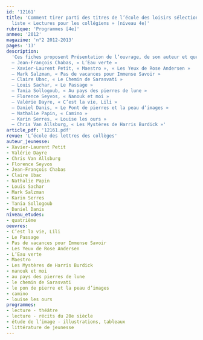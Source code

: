 ```yaml
---
id: '12161'
title: 'Comment tirer parti des titres de l’école des loisirs sélectionnés dans la
  liste « Lectures pour les collégiens » (niveau 4e)'
rubrique: 'Programmes [4e]'
annee: '2012'
magazine: 'n°2 2012-2013'
pages: '13'
description: 
  'Ces fiches proposent Présentation de l’ouvrage, de son auteur et quelques suggestions de pistes pédagogiques pour les titres de la liste « Lectures pour les collégiens » concernant le niveau quatrième.
  – Jean-François Chabas, « L’Eau verte »
  – Xavier-Laurent Petit, « Maestro », « Les Yeux de Rose Andersen »
  – Mark Salzman, « Pas de vacances pour Immense Savoir »
  – Claire Ubac, « Le Chemin de Sarasvati »
  – Louis Sachar, « Le Passage »
  – Tania Sollogoub, « Au pays des pierres de lune »
  – Florence Seyvos, « Nanouk et moi »
  – Valérie Dayre, « C’est la vie, Lili »
  – Daniel Danis, « Le Pont de pierres et la peau d’images »
  – Nathalie Papin, « Camino »
  – Karin Serres, « Louise les ours »
  – Chris Van Allsburg, « Les Mystères de Harris Burdick »'
article_pdf: '12161.pdf'
revue: 'L’école des lettres des collèges'
auteur_jeunesse:
- Xavier-Laurent Petit
- Valérie Dayre
- Chris Van Allsburg
- Florence Seyvos
- Jean-François Chabas
- Claire Ubac
- Nathalie Papin
- Louis Sachar
- Mark Salzman
- Karin Serres
- Tania Sollogoub
- Daniel Danis
niveau_etudes:
- quatrième
oeuvres:
- C’est la vie, Lili
- Le Passage
- Pas de vacances pour Immense Savoir
- Les Yeux de Rose Andersen
- L’Eau verte
- Maestro
- Les Mystères de Harris Burdick
- nanouk et moi
- au pays des pierres de lune
- le chemin de Sarasvati
- le pon de pierre et la peau d’images
- camino
- louise les ours
programmes:
- lecture - théâtre
- lecture - récits du 20e siècle
- étude de l’image - illustrations, tableaux
- littérature de jeunesse
---
```

